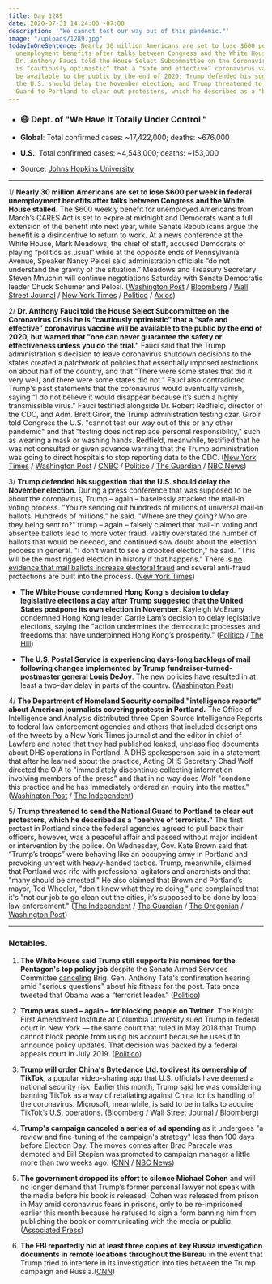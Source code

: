 ```yaml
---
title: Day 1289
date: 2020-07-31 14:24:00 -07:00
description: '"We cannot test our way out of this pandemic."'
image: "/uploads/1289.jpg"
todayInOneSentence: Nearly 30 million Americans are set to lose $600 per week in federal
  unemployment benefits after talks between Congress and the White House stalled;
  Dr. Anthony Fauci told the House Select Subcommittee on the Coronavirus Crisis he
  is “cautiously optimistic” that a “safe and effective” coronavirus vaccine will
  be available to the public by the end of 2020; Trump defended his suggestion that
  the U.S. should delay the November election; and Trump threatened to send the National
  Guard to Portland to clear out protesters, which he described as a "beehive of terrorists."
---
```


* ### 😷 Dept. of "We Have It Totally Under Control."

* **Global**: Total confirmed cases: \~17,422,000; deaths: \~676,000

* **U.S.**: Total confirmed cases: \~4,543,000; deaths: \~153,000

* Source: [Johns Hopkins University](https://coronavirus.jhu.edu/map.html)

---

1/ **Nearly 30 million Americans are set to lose $600 per week in federal unemployment benefits after talks between Congress and the White House stalled**. The $600 weekly benefit for unemployed Americans from March’s CARES Act is set to expire at midnight and Democrats want a full extension of the benefit into next year, while Senate Republicans argue the benefit is a disincentive to return to work. At a news conference at the White House, Mark Meadows, the chief of staff, accused Democrats of playing “politics as usual” while at the opposite ends of Pennsylvania Avenue, Speaker Nancy Pelosi said administration officials “do not understand the gravity of the situation.” Meadows and Treasury Secretary Steven Mnuchin will continue negotiations Saturday with Senate Democratic leader Chuck Schumer and Pelosi. ([Washington Post](https://www.washingtonpost.com/us-policy/2020/07/31/congress-bailout-unemployment-insurance/) / [Bloomberg](https://www.bloomberg.com/news/articles/2020-07-31/congress-heads-for-weekend-with-no-deal-on-virus-relief-in-sight?srnd=premium&sref=MIBMEEoj) / [Wall Street Journal](https://www.wsj.com/articles/jobless-aid-expires-as-talks-continue-on-coronavirus-package-11596202453?mod=hp_lead_pos5) / [New York Times](https://www.nytimes.com/2020/07/31/world/coronavirus-covid-19.html?action=click&module=Top%20Stories&pgtype=Homepage#link-62a2cd1) / [Politico](https://www.politico.com/news/2020/07/31/white-house-democrats-unemployment-benefits-389540) / [Axios](https://www.axios.com/coronavirus-stimulus-stalemate-pelosi-meadows-06f9cb2d-b158-4500-b02e-22b654fa9c2e.html))

2/ **Dr. Anthony Fauci told the House Select Subcommittee on the Coronavirus Crisis he is “cautiously optimistic” that a “safe and effective” coronavirus vaccine will be available to the public by the end of 2020, but warned that "one can never guarantee the safety or effectiveness unless you do the trial."** Fauci said that the Trump administration's decision to leave coronavirus shutdown decisions to the states created a patchwork of policies that essentially imposed restrictions on about half of the country, and that "There were some states that did it very well, and there were some states did not." Fauci also contradicted Trump's past statements that the coronavirus would eventually vanish, saying “I do not believe it would disappear because it’s such a highly transmissible virus." Fauci testified alongside Dr. Robert Redfield, director of the CDC, and Adm. Brett Giroir, the Trump administration testing czar. Giroir told Congress the U.S. "cannot test our way out of this or any other pandemic" and that "testing does not replace personal responsibility," such as wearing a mask or washing hands. Redfield, meanwhile, testified that he was not consulted or given advance warning that the Trump administration was going to direct hospitals to stop reporting data to the CDC. ([New York Times](https://www.nytimes.com/2020/07/31/world/coronavirus-covid-19.html?action=click&module=Top%20Stories&pgtype=Homepage) / [Washington Post](https://www.washingtonpost.com/nation/2020/07/31/coronavirus-covid-live-updates-us/) / [CNBC](https://www.cnbc.com/2020/07/31/dr-fauci-says-coronavirus-is-so-contagious-it-wont-likely-ever-disappear.html) / [Politico](https://www.politico.com/news/2020/07/31/fauci-virus-rampant-inadequate-shutdowns-389512) / [The Guardian](https://www.theguardian.com/us-news/2020/jul/31/fauci-coronavirus-vaccine-washington-hearing) / [NBC News](https://www.nbcnews.com/politics/congress/fauci-top-health-officials-testify-unclear-how-long-pandemic-will-n1235442))

3/ **Trump defended his suggestion that the U.S. should delay the November election.** During a press conference that was supposed to be about the coronavirus, Trump – again – baselessly attacked the mail-in voting process. "You’re sending out hundreds of millions of universal mail-in ballots. Hundreds of millions," he said. "Where are they going? Who are they being sent to?" trump – again – falsely claimed that mail-in voting and absentee ballots lead to more voter fraud, vastly overstated the number of ballots that would be needed, and continued sow doubt about the election process in general. "I don’t want to see a crooked election," he said. "This will be the most rigged election in history if that happens." There is [no evidence that mail ballots increase electoral fraud](https://www.brookings.edu/policy2020/votervital/how-does-vote-by-mail-work-and-does-it-increase-election-fraud/) and several anti-fraud protections are built into the process. ([New York Times](https://www.nytimes.com/2020/07/30/us/elections/biden-vs-trump.html))

* **The White House condemned Hong Kong's decision to delay legislative elections a day after Trump suggested that the United States postpone its own election in November**. Kayleigh McEnany condemned Hong Kong leader Carrie Lam’s decision to delay legislative elections, saying the "action undermines the democratic processes and freedoms that have underpinned Hong Kong’s prosperity." ([Politico](https://www.politico.com/news/2020/07/31/white-house-condemns-hong-kong-election-delay-389504) / [The Hill](https://thehill.com/homenews/administration/509975-white-house-condemns-hong-kong-election-delay-after-trump-floated))

* **The U.S. Postal Service is experiencing days-long backlogs of mail following changes implemented by Trump fundraiser-turned-postmaster general Louis DeJoy**. The new policies have resulted in at least a two-day delay in parts of the country. ([Washington Post](https://www.washingtonpost.com/politics/postal-service-backlog-sparks-worries-that-ballot-delivery-could-be-delayed-in-november/2020/07/30/cb19f1f4-d1d0-11ea-8d32-1ebf4e9d8e0d_story.html))

4/ **The Department of Homeland Security compiled "intelligence reports" about American journalists covering protests in Portland.** The Office of Intelligence and Analysis distributed three Open Source Intelligence Reports to federal law enforcement agencies and others that included descriptions of the tweets by a New York Times journalist and the editor in chief of Lawfare and noted that they had published leaked, unclassified documents about DHS operations in Portland. A DHS spokesperson said in a statement that after he learned about the practice, Acting DHS Secretary Chad Wolf directed the OIA to "immediately discontinue collecting information involving members of the press" and that in no way does Wolf "condone this practice and he has immediately ordered an inquiry into the matter." ([Washington Post](https://www.washingtonpost.com/national-security/dhs-compiled-intelligence-reports-on-journalists-who-published-leaked-documents/2020/07/30/5be5ec9e-d25b-11ea-9038-af089b63ac21_story.html) / [The Independent](https://www.independent.co.uk/news/world/americas/us-politics/oregon-portland-protests-dhs-intelligence-gathering-journalists-a9647201.html))

5/ **Trump threatened to send the National Guard to Portland to clear out protesters, which he described as a "beehive of terrorists."** The first protest in Portland since the federal agencies agreed to pull back their officers, however, was a peaceful affair and passed without major incident or intervention by the police. On Wednesday, Gov. Kate Brown said that “Trump’s troops” were behaving like an occupying army in Portland and provoking unrest with heavy-handed tactics. Trump, meanwhile, claimed that Portland was rife with professional agitators and anarchists and that "many should be arrested." He also claimed that Brown and Portland’s mayor, Ted Wheeler, "don't know what they're doing," and complained that it's "not our job to go clean out the cities, it’s supposed to be done by local law enforcement." ([The Independent](https://www.independent.co.uk/news/world/americas/trump-portland-national-guard-press-briefing-today-white-house-oregon-protests-a9647086.html?utm_source=reddit.com) / [The Guardian](https://www.theguardian.com/us-news/2020/jul/31/portland-protests-latest-peaceful-night-federal-troops-withdrawal) / [The Oregonian](https://www.oregonlive.com/news/2020/07/trump-says-oregon-leaders-must-clean-out-beehive-of-terrorists-threatens-to-send-in-national-guard.html) / [Washington Post](https://www.washingtonpost.com/nation/2020/07/31/portland-protests-federal-calm/))

---

### Notables.

1. **The White House said Trump still supports his nominee for the Pentagon's top policy job** despite the Senate Armed Services Committee [canceling](https://www.wsj.com/articles/pentagon-nominee-tata-faces-senate-committee-after-criticism-for-offensive-tweets-on-islam-obama-11596108602) Brig. Gen. Anthony Tata's confirmation hearing amid "serious questions" about his fitness for the post. Tata once tweeted that Obama was a “terrorist leader." ([Politico](https://www.politico.com/news/2020/07/31/trump-pentagon-nominee-islamophobic-tweets-389527))

2. **Trump was sued – again – for blocking people on Twitter**. The Knight First Amendment Institute at Columbia University sued Trump in federal court in New York — the same court that ruled in May 2018 that Trump cannot block people from using his account because he uses it to announce policy updates. That decision was backed by a federal appeals court in July 2019. ([Politico](https://www.politico.com/news/2020/07/31/trump-sued-for-blocking-people-on-twitter-389588))

3. **Trump will order China's Bytedance Ltd. to divest its ownership of TikTok**, a popular video-sharing app that U.S. officials have deemed a national security risk. Earlier this month, Trump [said](https://www.bloomberg.com/news/articles/2020-07-07/tiktok-touts-u-s-ties-after-pompeo-threatens-to-ban-social-app?sref=MIBMEEoj) he was considering banning TikTok as a way of retaliating against China for its handling of the coronavirus. Microsoft, meanwhile, is said to be in talks to acquire TikTok’s U.S. operations. ([Bloomberg](https://www.bloomberg.com/news/articles/2020-07-31/trump-to-order-china-s-bytedance-to-sell-tiktok-u-s-operations?srnd=premium&sref=MIBMEEoj) / [Wall Street Journal](https://www.wsj.com/articles/trump-to-sign-order-demanding-chinas-bytedance-to-divest-tiktok-11596219920?mod=hp_lead_pos1) / [Bloomberg](https://www.bloomberg.com/news/articles/2020-07-31/microsoft-is-said-to-be-in-talks-to-buy-tiktok-in-u-s?sref=MIBMEEoj))

4. **Trump's campaign canceled a series of ad spending** as it undergoes "a review and fine-tuning of the campaign's strategy" less than 100 days before Election Day. The moves comes after Brad Parscale was demoted and Bill Stepien was promoted to campaign manager a little more than two weeks ago. ([CNN](https://www.cnn.com/2020/07/30/politics/trump-campaign-halt-advertisements/) / [NBC News](https://www.nbcnews.com/politics/2020-election/trump-campaign-pauses-tv-ad-spending-review-messaging-strategy-n1235376))

5. **The government dropped its effort to silence Michael Cohen** and will no longer demand that Trump’s former personal lawyer not speak with the media before his book is released. Cohen was released from prison in May amid coronavirus fears in prisons, only to be re-imprisoned earlier this month because he refused to sign a form banning him from publishing the book or communicating with the media or public. ([Associated Press](https://apnews.com/70edd09000ff3c12b2100549ab81e2a1))

6. **The FBI reportedly hid at least three copies of key Russia investigation documents in remote locations throughout the Bureau** in the event that Trump tried to interfere in its investigation into ties between the Trump campaign and Russia.([CNN](https://www.cnn.com/2020/07/30/politics/jeffrey-toobin-trump-fbi-mueller-true-crimes-and-misdemeanors/index.html))